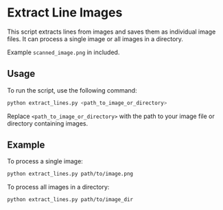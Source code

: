 # Extract Line Images

This script extracts lines from images and saves them as individual image files. It can process a single image or all images in a directory.

Example `scanned_image.png` in included.

## Usage

To run the script, use the following command:
```sh
python extract_lines.py <path_to_image_or_directory>
```

Replace `<path_to_image_or_directory>` with the path to your image file or directory containing images.

## Example

To process a single image:
```sh
python extract_lines.py path/to/image.png
```

To process all images in a directory:
```sh
python extract_lines.py path/to/image_dir
```
